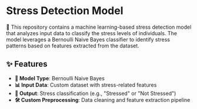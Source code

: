 # Stress Detection Model

🎯 This repository contains a machine learning-based stress detection model that analyzes input data to classify the stress levels of individuals. The model leverages a Bernoulli Naive Bayes classifier to identify stress patterns based on features extracted from the dataset.

## ✨ Features
- **🧠 Model Type**: Bernoulli Naive Bayes
- **📊 Input Data**: Custom dataset with stress-related features
- **🎯 Output**: Stress classification (e.g., "Stressed" or "Not Stressed")
- **🛠️ Custom Preprocessing**: Data cleaning and feature extraction pipeline
